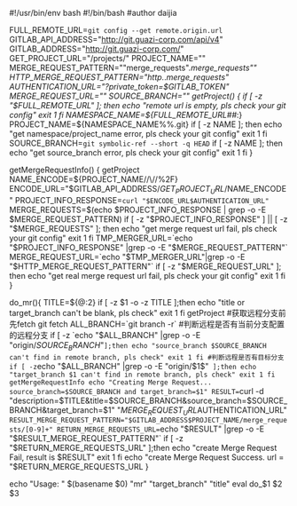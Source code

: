 #!/usr/bin/env bash
#!/bin/bash
#author daijia

FULL_REMOTE_URL=`git config --get remote.origin.url`
GITLAB_API_ADDRESS="http://git.guazi-corp.com/api/v4"
GITLAB_ADDRESS="http://git.guazi-corp.com/"
GET_PROJECT_URL="/projects/"
PROJECT_NAME=""
MERGE_REQUEST_PATTERN="\"merge_requests\".*merge_requests\""
HTTP_MERGE_REQUEST_PATTERN="http.*.*merge_requests"
AUTHENTICATION_URL="?private_token=$GITLAB_TOKEN"
MERGE_REQUEST_URL=""
SOURCE_BRANCH=""
getProject() {
    if [ -z "$FULL_REMOTE_URL" ]; then
        echo "remote url is empty, pls check your git config"
        exit 1
    fi
    NAMESPACE_NAME=${FULL_REMOTE_URL##*:}
    PROJECT_NAME=${NAMESPACE_NAME%%.git}
    if [ -z NAME ]; then
        echo "get namespace/project_name error, pls check your git config"
        exit 1
    fi
    SOURCE_BRANCH=`git symbolic-ref --short -q HEAD`
        if [ -z NAME ]; then
        echo "get source_branch error, pls check your git config"
        exit 1
    fi
}

getMergeRequestInfo() {
    getProject
    NAME_ENCODE=${PROJECT_NAME//\//%2F}
    ENCODE_URL="$GITLAB_API_ADDRESS/$GET_PROJECT_URL/$NAME_ENCODE"
    PROJECT_INFO_RESPONSE=`curl "$ENCODE_URL$AUTHENTICATION_URL"`
    MERGE_REQUESTS=$(echo $PROJECT_INFO_RESPONSE | grep -o -E $MERGE_REQUEST_PATTERN)
    if [ -z "$PROJECT_INFO_RESPONSE" ] || [ -z "$MERGE_REQUESTS" ]; then
        echo "get merge request url fail, pls check your git config"
        exit 1
    fi
    TMP_MERGER_URL=`echo "$PROJECT_INFO_RESPONSE" |grep -o -E "$MERGE_REQUEST_PATTERN"`
    MERGE_REQUEST_URL=`echo "$TMP_MERGER_URL"|grep -o -E "$HTTP_MERGE_REQUEST_PATTERN"`
    if [ -z "$MERGE_REQUEST_URL" ]; then
        echo "get real merge request url fail, pls check your git config"
        exit 1
    fi
}

do_mr(){
  TITLE=${@:2}
  if [ -z $1 -o -z TITLE ];then
     echo "title or target_branch can't be blank, pls check"
     exit 1
  fi
  getProject
  #获取远程分支前先fetch
  git fetch
  ALL_BRANCH=`git branch -r`
  #判断远程是否有当前分支配置的远程分支
  if [ -z `echo "$ALL_BRANCH" |grep -o -E "origin/$SOURCE_BRANCH$"` ];then
     echo "source_branch $SOURCE_BRANCH can't find in remote branch, pls check"
     exit 1
  fi
  #判断远程是否有目标分支
  if [ -z `echo "$ALL_BRANCH" |grep -o -E "origin/$1$"` ];then
     echo "target_branch $1 can't find in remote branch, pls check"
     exit 1
  fi
  getMergeRequestInfo
  echo "Creating Merge Request...   source_branch=$SOURCE_BRANCH and target_branch=$1"
  RESULT=`curl -d "description=$TITLE&title=$SOURCE_BRANCH&source_branch=$SOURCE_BRANCH&target_branch=$1" "$MERGE_REQUEST_URL$AUTHENTICATION_URL"`
  RESULT_MERGE_REQUEST_PATTERN="$GITLAB_ADDRESS$PROJECT_NAME/merge_requests/[0-9]+"
  RETURN_MERGE_REQUESTS_URL=`echo "$RESULT" |grep -o -E "$RESULT_MERGE_REQUEST_PATTERN"`
  if [ -z "$RETURN_MERGE_REQUESTS_URL" ];then
     echo "create Merge Request Fail, result is $RESULT"
     exit 1
  fi
  echo "create Merge Request Success. url = "$RETURN_MERGE_REQUESTS_URL
}

echo "Usage: " $(basename $0) "mr" "target_branch" "title"
eval do_$1 $2 $3
